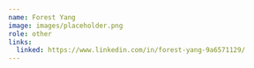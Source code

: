 ```yaml
---
name: Forest Yang
image: images/placeholder.png
role: other
links:
  linked: https://www.linkedin.com/in/forest-yang-9a6571129/
---
```

